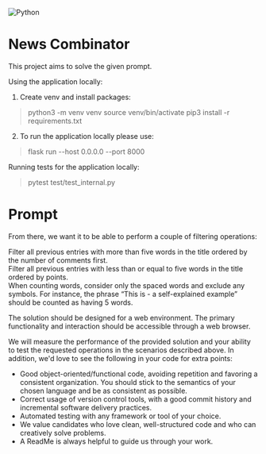 ![Python](https://img.shields.io/badge/python-3.12-blue?logo=python)

# News Combinator

This project aims to solve the given prompt.

Using the application locally:

1. Create venv and install packages:

> python3 -m venv venv
> source venv/bin/activate
> pip3 install -r requirements.txt

2. To run the application locally please use:

> flask run --host 0.0.0.0 --port 8000

Running tests for the application locally:

> pytest test/test_internal.py

# Prompt

From there, we want it to be able to perform a couple of filtering operations:

Filter all previous entries with more than five words in the title ordered by the number of comments first.  
Filter all previous entries with less than or equal to five words in the title ordered by points.  
When counting words, consider only the spaced words and exclude any symbols. For instance, the phrase “This is - a self-explained example” should be counted as having 5 words.

The solution should be designed for a web environment. The primary functionality and interaction should be accessible through a web browser.

We will measure the performance of the provided solution and your ability to test the requested operations in the scenarios described above. In addition, we'd love to see the following in your code for extra points:

- Good object-oriented/functional code, avoiding repetition and favoring a consistent organization. You should stick to the semantics of your chosen language and be as consistent as possible.
- Correct usage of version control tools, with a good commit history and incremental software delivery practices.
- Automated testing with any framework or tool of your choice.
- We value candidates who love clean, well-structured code and who can creatively solve problems.
- A ReadMe is always helpful to guide us through your work.

